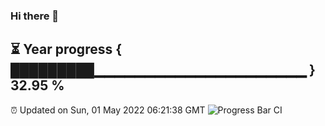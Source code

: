### Hi there 👋
⏳ Year progress { █████████▁▁▁▁▁▁▁▁▁▁▁▁▁▁▁▁▁▁▁▁▁ } 32.95 %
---
⏰ Updated on Sun, 01 May 2022 06:21:38 GMT
![Progress Bar CI](https://github.com/liununu/liununu/workflows/Progress%20Bar%20CI/badge.svg)
